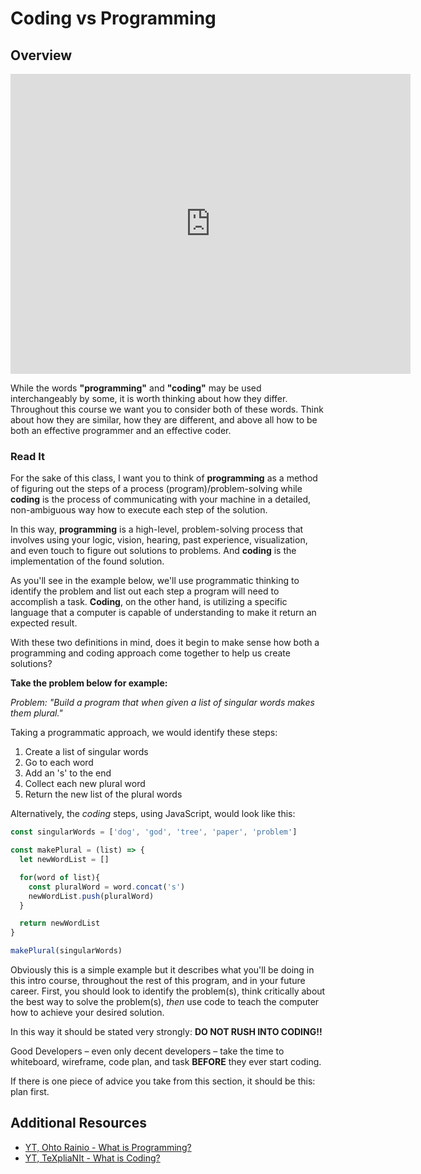 # Coding vs Programming

## Overview

<!-- content-data="101-blogging" brand="circle" -->
<iframe src="https://player.vimeo.com/video/387535106" width="640" height="480" frameborder="0" allow="autoplay; fullscreen" allowfullscreen content-data="101-code-program" brand="circle"></iframe>

<!-- This is how each subject should be introduced. Give the students structure so they know they can start trusting the process sooner!  -->
While the words **"programming"** and **"coding"** may be used interchangeably by some, it is worth thinking about how they differ. Throughout this course we want you to consider both of these words. Think about how they are similar, how they are different, and above all how to be both an effective programmer and an effective coder.

### Read It

<!-- Give them our writing of the subject then link to a few articles: Medium, Wikipedia, CSS-Tricks, W3S, MozillaDev, etc... that help give more perspective on the subject  -->

For the sake of this class, I want you to think of **programming** as a method of figuring out the steps of a process (program)/problem-solving while **coding** is the process of communicating with your machine in a detailed, non-ambiguous way how to execute each step of the solution.

In this way, **programming** is a high-level, problem-solving process that involves using your logic, vision, hearing, past experience, visualization, and even touch to figure out solutions to problems. And **coding** is the implementation of the found solution.

As you'll see in the example below, we'll use programmatic thinking to identify the problem and list out each step a program will need to accomplish a task. **Coding**, on the other hand, is utilizing a specific language that a computer is capable of understanding to make it return an expected result.

With these two definitions in mind, does it begin to make sense how both a programming and coding approach come together to help us create solutions?

**Take the problem below for example:**

*Problem: "Build a program that when given a list of singular words makes them plural."*

Taking a programmatic approach, we would identify these steps:

1. Create a list of singular words
1. Go to each word
1. Add an 's' to the end
1. Collect each new plural word
1. Return the new list of the plural words

Alternatively, the *coding* steps, using JavaScript, would look like this:

```javascript
const singularWords = ['dog', 'god', 'tree', 'paper', 'problem']

const makePlural = (list) => {
  let newWordList = []

  for(word of list){
    const pluralWord = word.concat('s')
    newWordList.push(pluralWord)
  }

  return newWordList
}

makePlural(singularWords)
```

Obviously this is a simple example but it describes what you'll be doing in this intro course, throughout the rest of this program, and in your future career. First, you should look to identify the problem(s), think critically about the best way to solve the problem(s), *then* use code to teach the computer how to achieve your desired solution.

In this way it should be stated very strongly: **DO NOT RUSH INTO CODING!!**

Good Developers – even only decent developers – take the time to whiteboard, wireframe, code plan, and task **BEFORE** they ever start coding.

If there is one piece of advice you take from this section, it should be this: plan first.

## Additional Resources

* [YT, Ohto Rainio - What is Programming?](https://www.youtube.com/embed/3tWMQ3ZMjbg)
* [YT, TeXpliaNIt - What is Coding?](https://www.youtube.com/embed/N7ZmPYaXoic)
